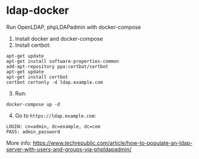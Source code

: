 # ldap-docker

Run OpenLDAP, phpLDAPadmin with docker-compose

1. Install docker and docker-compose
2. Install certbot:

```
apt-get update
apt-get install software-properties-common
add-apt-repository ppa:certbot/certbot
apt-get update
apt-get install certbot 
certbot certonly -d ldap.example.com
```

3. Run:

```
docker-compose up -d
```

4. Go to `https://ldap.example.com`:

```
LOGIN: cn=admin, dc=example, dc=com
PASS: admin_password
```

More info: https://www.techrepublic.com/article/how-to-populate-an-ldap-server-with-users-and-groups-via-phpldapadmin/
